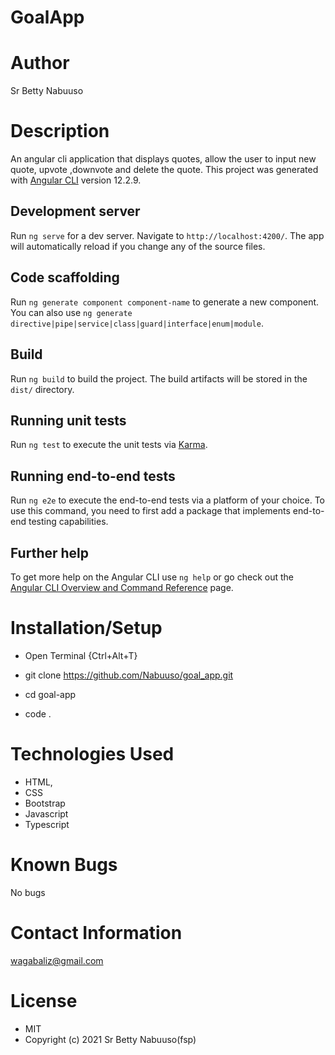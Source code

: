 # GoalApp
# Author
Sr Betty Nabuuso
# Description 
An angular cli application that displays quotes, allow the user to input new quote, upvote ,downvote and delete the quote.
This project was generated with [Angular CLI](https://github.com/angular/angular-cli) version 12.2.9.

## Development server

Run `ng serve` for a dev server. Navigate to `http://localhost:4200/`. The app will automatically reload if you change any of the source files.

## Code scaffolding

Run `ng generate component component-name` to generate a new component. You can also use `ng generate directive|pipe|service|class|guard|interface|enum|module`.

## Build

Run `ng build` to build the project. The build artifacts will be stored in the `dist/` directory.

## Running unit tests

Run `ng test` to execute the unit tests via [Karma](https://karma-runner.github.io).

## Running end-to-end tests

Run `ng e2e` to execute the end-to-end tests via a platform of your choice. To use this command, you need to first add a package that implements end-to-end testing capabilities.

## Further help

To get more help on the Angular CLI use `ng help` or go check out the [Angular CLI Overview and Command Reference](https://angular.io/cli) page.
# Installation/Setup 
* Open Terminal {Ctrl+Alt+T}

* git clone https://github.com/Nabuuso/goal_app.git

* cd goal-app

* code .
# Technologies Used 
* HTML,
* CSS
* Bootstrap
* Javascript
* Typescript
# Known Bugs 
No bugs
# Contact Information 
wagabaliz@gmail.com
# License 
* MIT
* Copyright (c) 2021 Sr Betty Nabuuso(fsp)

